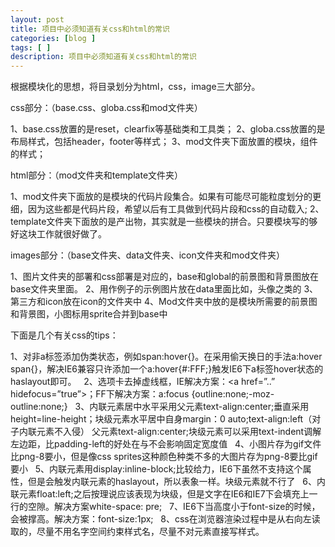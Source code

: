 ```yaml
---
layout: post
title: 项目中必须知道有关css和html的常识
categories: [blog ]
tags: [ ]
description: 项目中必须知道有关css和html的常识
---
```


根据模块化的思想，将目录划分为html，css，image三大部分。

css部分：（base.css、globa.css和mod文件夹）

1、base.css放置的是reset，clearfix等基础类和工具类；
2、globa.css放置的是布局样式，包括header，footer等样式；
3、mod文件夹下面放置的模块，组件的样式；

html部分：（mod文件夹和template文件夹）

1、mod文件夹下面放的是模块的代码片段集合。如果有可能尽可能粒度划分的更细，因为这些都是代码片段，希望以后有工具做到代码片段和css的自动载入;
2、template文件夹下面放的是产出物，其实就是一些模块的拼合。只要模块写的够好这块工作就很好做了。

images部分：（base文件夹、data文件夹、icon文件夹和mod文件夹）

1、图片文件夹的部署和css部署是对应的，base和global的前景图和背景图放在base文件夹里面。
2、用作例子的示例图片放在data里面比如，头像之类的
3、第三方和icon放在icon的文件夹中
4、Mod文件夹中放的是模块所需要的前景图和背景图，小图标用sprite合并到base中

下面是几个有关css的tips：

1、对非a标签添加伪类状态，例如span:hover{}。在采用偷天换日的手法a:hover span{}，解决IE6兼容只许添加一个a:hover{#:FFF;}触发IE6下a标签hover状态的haslayout即可。
 
2、选项卡去掉虚线框，IE解决方案：&lt;a href=”..” hidefocus=”true”&gt;；FF下解决方案：a:focus {outline:none;-moz-outline:none;}
 
3、内联元素居中水平采用父元素text-align:center;垂直采用height=line-height；块级元素水平居中自身margin：0 auto;text-align:left（对子内联元素不入侵）
父元素text-align:center;块级元素可以采用text-indent调解左边距，比padding-left的好处在与不会影响固定宽度值
 
4、小图片存为gif文件比png-8要小，但是像css sprites这种颜色种类不多的大图片存为png-8要比gif要小
 
5、内联元素用display:inline-block;比较给力，IE6下虽然不支持这个属性，但是会触发内联元素的haslayout，所以表象一样。块级元素就不行了
 
6、内联元素float:left;之后按理说应该表现为块级，但是文字在IE6和IE7下会填充上一行的空隙。解决方案white-space: pre;
 
7、IE6下当高度小于font-size的时候，会被撑高。解决方案：font-size:1px;
 
8、css在浏览器渲染过程中是从右向左读取的，尽量不用名字空间约束样式名，尽量不对元素直接写样式。
